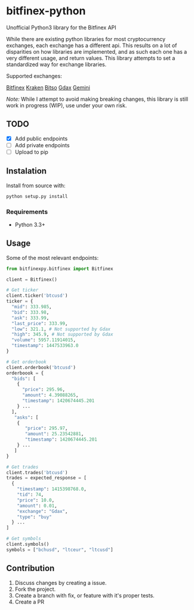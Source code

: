 # bitfinex-python
Unofficial Python3 library for the Bitfinex API

While there are existing python libraries for most cryptocurrency exchanges,
each exchange has a different api. This results on a lot of disparities on how libraries are implemented, and as such each one has a very different usage, and return values. This library attempts to set a standardized way for exchange libraries.

Supported exchanges:

[Bitfinex](https://github.com/Vanclief/bitfinex-python)
[Kraken](https://github.com/Vanclief/kraken-python)
[Bitso](https://github.com/Vanclief/bitso-python)
[Gdax](https://github.com/Vanclief/gdax-python)
[Gemini](https://github.com/Vanclief/gemini-python)

*Note:* While I attempt to avoid making breaking changes, this library is still work in progress (WIP), use under your own risk.

## TODO

- [X]  Add public endpoints
- [ ]  Add private endpoints
- [ ]  Upload to pip

## Instalation
Install from source with:

```py
python setup.py install
```

### Requirements

* Python 3.3+

## Usage

Some of the most relevant endpoints:

```py
from bitfinexpy.bitfinex import Bitfinex

client = Bitfinex()

# Get ticker
client.ticker('btcusd')
ticker = {
  "mid": 333.985,
  "bid": 333.98,
  "ask": 333.99,
  "last_price": 333.99,
  "low": 321.1, # Not supported by Gdax
  "high": 345.9, # Not supported by Gdax
  "volume": 5957.11914015,
  "timestamp": 1447533963.0
}

# Get orderbook
client.orderbook('btcusd')
orderboook = {
  "bids": [
    {
      "price": 295.96,
      "amount": 4.39088265,
      "timestamp": 1420674445.201
    } ...
  ],
   "asks": [
    {
       "price": 295.97,
       "amount": 25.23542881,
       "timestamp": 1420674445.201
    } ...
   ]
}

# Get trades
client.trades('btcusd')
trades = expected_response = [
  {
    "timestamp": 1415398768.0,
    "tid": 74,
    "price": 10.0,
    "amount": 0.01,
    "exchange": "Gdax",
    "type": "buy"
  } ...
]

# Get symbols
client.symbols()
symbols = ["bchusd", "ltceur", "ltcusd"]
```

## Contribution

1. Discuss changes by creating a issue.
2. Fork the project.
3. Create a branch with fix, or feature with it's proper tests.
4. Create a PR
